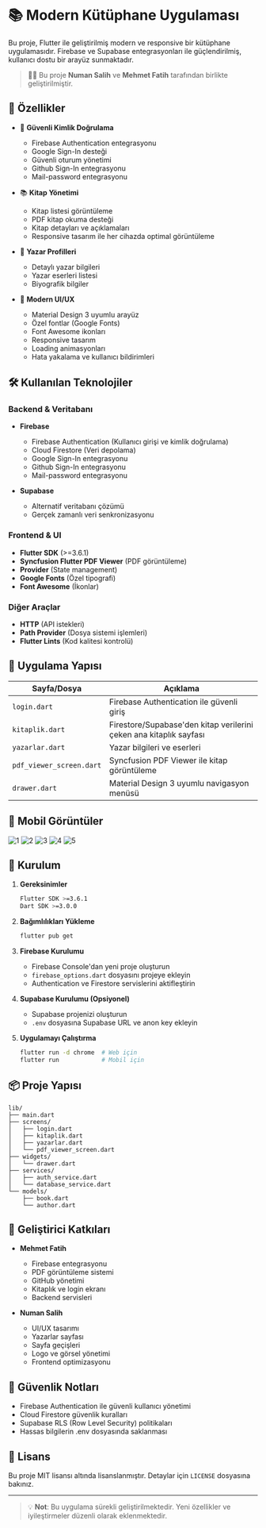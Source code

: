 # 📚 Modern Kütüphane Uygulaması

Bu proje, Flutter ile geliştirilmiş modern ve responsive bir kütüphane uygulamasıdır. Firebase ve Supabase entegrasyonları ile güçlendirilmiş, kullanıcı dostu bir arayüz sunmaktadır.

> 🧑‍💻 Bu proje **Numan Salih** ve **Mehmet Fatih** tarafından birlikte geliştirilmiştir.

## 🚀 Özellikler

- 🔐 **Güvenli Kimlik Doğrulama**
  - Firebase Authentication entegrasyonu
  - Google Sign-In desteği
  - Güvenli oturum yönetimi
  - Github Sign-In entegrasyonu
  - Mail-password entegrasyonu

- 📚 **Kitap Yönetimi**
  - Kitap listesi görüntüleme
  - PDF kitap okuma desteği
  - Kitap detayları ve açıklamaları
  - Responsive tasarım ile her cihazda optimal görüntüleme

- 👥 **Yazar Profilleri**
  - Detaylı yazar bilgileri
  - Yazar eserleri listesi
  - Biyografik bilgiler

- 📱 **Modern UI/UX**
  - Material Design 3 uyumlu arayüz
  - Özel fontlar (Google Fonts)
  - Font Awesome ikonları
  - Responsive tasarım
  - Loading animasyonları
  - Hata yakalama ve kullanıcı bildirimleri

## 🛠️ Kullanılan Teknolojiler

### Backend & Veritabanı
- **Firebase**
  - Firebase Authentication (Kullanıcı girişi ve kimlik doğrulama)
  - Cloud Firestore (Veri depolama)
  - Google Sign-In entegrasyonu
  - Github Sign-In entegrasyonu
  - Mail-password entegrasyonu

- **Supabase**
  - Alternatif veritabanı çözümü
  - Gerçek zamanlı veri senkronizasyonu

### Frontend & UI
- **Flutter SDK** (>=3.6.1)
- **Syncfusion Flutter PDF Viewer** (PDF görüntüleme)
- **Provider** (State management)
- **Google Fonts** (Özel tipografi)
- **Font Awesome** (İkonlar)

### Diğer Araçlar
- **HTTP** (API istekleri)
- **Path Provider** (Dosya sistemi işlemleri)
- **Flutter Lints** (Kod kalitesi kontrolü)

## 📱 Uygulama Yapısı

| Sayfa/Dosya | Açıklama |
|-------------|-----------|
| `login.dart` | Firebase Authentication ile güvenli giriş |
| `kitaplik.dart` | Firestore/Supabase'den kitap verilerini çeken ana kitaplık sayfası |
| `yazarlar.dart` | Yazar bilgileri ve eserleri |
| `pdf_viewer_screen.dart` | Syncfusion PDF Viewer ile kitap görüntüleme |
| `drawer.dart` | Material Design 3 uyumlu navigasyon menüsü |
## 📱 Mobil Görüntüler

![1](https://github.com/user-attachments/assets/eb79b691-c239-40b7-8f1c-387f5ab8d9bc)
![2](https://github.com/user-attachments/assets/c16bb9c1-5431-4c89-aea4-dc83fbc8d70a)
![3](https://github.com/user-attachments/assets/fe3542bd-1c95-4294-a798-ad59938d5aec)
![4](https://github.com/user-attachments/assets/15e3dd3b-3045-418d-9eea-a380c9fff47d)
![5](https://github.com/user-attachments/assets/6b3e0d62-6726-4cdf-9989-741caafd33db)


## 🔧 Kurulum

1. **Gereksinimler**
   ```bash
   Flutter SDK >=3.6.1
   Dart SDK >=3.0.0
   ```

2. **Bağımlılıkları Yükleme**
   ```bash
   flutter pub get
   ```

3. **Firebase Kurulumu**
   - Firebase Console'dan yeni proje oluşturun
   - `firebase_options.dart` dosyasını projeye ekleyin
   - Authentication ve Firestore servislerini aktifleştirin

4. **Supabase Kurulumu (Opsiyonel)**
   - Supabase projenizi oluşturun
   - `.env` dosyasına Supabase URL ve anon key ekleyin

5. **Uygulamayı Çalıştırma**
   ```bash
   flutter run -d chrome  # Web için
   flutter run            # Mobil için
   ```

## 📦 Proje Yapısı

```
lib/
├── main.dart
├── screens/
│   ├── login.dart
│   ├── kitaplik.dart
│   ├── yazarlar.dart
│   └── pdf_viewer_screen.dart
├── widgets/
│   └── drawer.dart
├── services/
│   ├── auth_service.dart
│   └── database_service.dart
└── models/
    ├── book.dart
    └── author.dart
```

## 👥 Geliştirici Katkıları

- **Mehmet Fatih**
  - Firebase entegrasyonu
  - PDF görüntüleme sistemi
  - GitHub yönetimi
  - Kitaplık ve login ekranı
  - Backend servisleri

- **Numan Salih**
  - UI/UX tasarımı
  - Yazarlar sayfası
  - Sayfa geçişleri
  - Logo ve görsel yönetimi
  - Frontend optimizasyonu

## 🔐 Güvenlik Notları

- Firebase Authentication ile güvenli kullanıcı yönetimi
- Cloud Firestore güvenlik kuralları
- Supabase RLS (Row Level Security) politikaları
- Hassas bilgilerin .env dosyasında saklanması

## 📝 Lisans

Bu proje MIT lisansı altında lisanslanmıştır. Detaylar için `LICENSE` dosyasına bakınız.

---


> 💡 **Not**: Bu uygulama sürekli geliştirilmektedir. Yeni özellikler ve iyileştirmeler düzenli olarak eklenmektedir.
